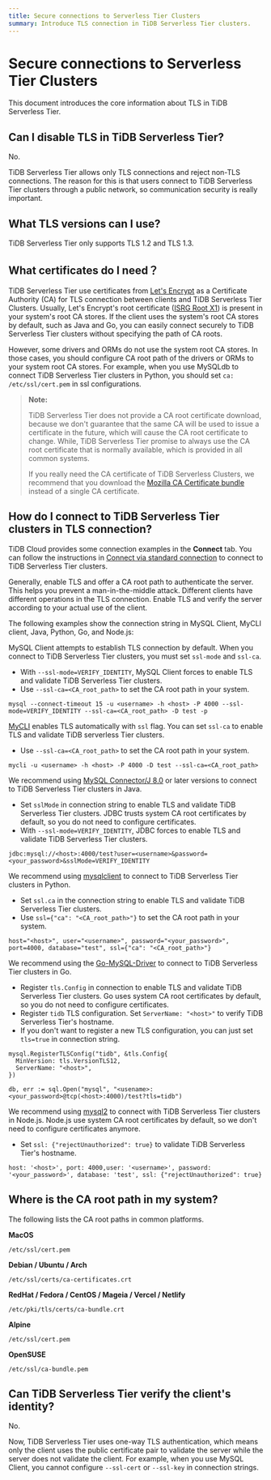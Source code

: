 ```yaml
---
title: Secure connections to Serverless Tier Clusters
summary: Introduce TLS connection in TiDB Serverless Tier clusters.
---
```


# Secure connections to Serverless Tier Clusters

This document introduces the core information about TLS in TiDB Serverless Tier.

## Can I disable TLS in TiDB Serverless Tier?

No.

TiDB Serverless Tier allows only TLS connections and reject non-TLS connections. The reason for this is that users connect to TiDB Serverless Tier clusters through a public network, so communication security is really important.

## What TLS versions can I use?

TiDB Serverless Tier only supports TLS 1.2 and TLS 1.3. 

## What certificates do I need？

TiDB Serverless Tier use certificates from [Let's Encrypt](https://letsencrypt.org/) as a Certificate Authority (CA) for TLS connection between clients and TiDB Serverless Tier Clusters. Usually, Let's Encrypt's root certificate ([ISRG Root X1](https://letsencrypt.org/certs/isrgrootx1.pem.txt)) is present in your system's root CA stores. If the client uses the system's root CA stores by default, such as Java and Go, you can easily connect securely to TiDB Serverless Tier clusters without specifying the path of CA roots.

However, some drivers and ORMs do not use the system root CA stores. In those cases, you should configure CA root path of the drivers or ORMs to your system root CA stores. For example, when you use MySQLdb to connect TiDB Serverless Tier clusters in Python, you should set `ca: /etc/ssl/cert.pem` in ssl configurations.

> **Note:**
> 
> TiDB Serverless Tier does not provide a CA root certificate download, because we don't guarantee that the same CA will be used to issue a certificate in the future, which will cause the CA root certificate to change. 
> While, TiDB Serverless Tier promise to always use the CA root certificate that is normally available, which is provided in all common systems. 
> 
> If you really need the CA certificate of TiDB Serverless Clusters, we recommend that you download the [Mozilla CA Certificate bundle](https://curl.se/docs/caextract.html) instead of a single CA certificate.

## How do I connect to TiDB Serverless Tier clusters in TLS connection?

TiDB Cloud provides some connection examples in the **Connect** tab. You can follow the instructions in [Connect via standard connection](/tidb-cloud/connect-to-tidb-cluster.md#connect-via-standard-connection) to connect to TiDB Serverless Tier clusters.

Generally, enable TLS and offer a CA root path to authenticate the server. This helps you prevent a man-in-the-middle attack. Different clients have different operations in the TLS connection. Enable TLS and verify the server according to your actual use of the client.

The following examples show the connection string in MySQL Client, MyCLI client, Java, Python, Go, and Node.js:

<SimpleTab>
<div label="MySQL Client">

MySQL Client attempts to establish TLS connection by default. When you connect to TiDB Serverless Tier clusters, you must set `ssl-mode` and `ssl-ca`.

- With `--ssl-mode=VERIFY_IDENTITY`, MySQL Client forces to enable TLS and validate TiDB Serverless Tier clusters.
- Use `--ssl-ca=<CA_root_path>` to set the CA root path in your system.

```shell
mysql --connect-timeout 15 -u <username> -h <host> -P 4000 --ssl-mode=VERIFY_IDENTITY --ssl-ca=<CA_root_path> -D test -p
```

</div>

<div label="MyCLI Client">

[MyCLI](https://www.mycli.net/) enables TLS automatically with `ssl` flag. You can set `ssl-ca` to enable TLS and validate TiDB serverless Tier clusters.

- Use `--ssl-ca=<CA_root_path>` to set the CA root path in your system.

```shell
mycli -u <username> -h <host> -P 4000 -D test --ssl-ca=<CA_root_path>
```

</div>

<div label="Java">

We recommend using [MySQL Connector/J 8.0](https://dev.mysql.com/doc/connector-j/8.0/en/) or later versions to connect to TiDB Serverless Tier clusters in Java.

- Set `sslMode` in connection string to enable TLS and validate TiDB Serverless Tier clusters. JDBC trusts system CA root certificates by default, so you do not need to configure certificates.
- With `--ssl-mode=VERIFY_IDENTITY`, JDBC forces to enable TLS and validate TiDB Serverless Tier clusters.

```
jdbc:mysql://<host>:4000/test?user=<username>&password=<your_password>&sslMode=VERIFY_IDENTITY
```

</div>

<div label="Python">

We recommend using [mysqlclient](https://pypi.org/project/mysqlclient/) to connect to TiDB Serverless Tier clusters in Python. 

- Set `ssl.ca` in the connection string to enable TLS and validate TiDB Serverless Tier clusters.
- Use `ssl={"ca": "<CA_root_path>"}` to set the CA root path in your system.

```
host="<host>", user="<username>", password="<your_password>", port=4000, database="test", ssl={"ca": "<CA_root_path>"}
```

</div>

<div label="Go">

We recommend using the [Go-MySQL-Driver](https://github.com/go-sql-driver/mysql) to connect to TiDB Serverless Tier clusters in Go.

- Register `tls.Config` in connection to enable TLS and validate TiDB Serverless Tier clusters. Go uses system CA root certificates by default, so you do not need to configure certificates.
- Register `tidb` TLS configuration. Set `ServerName: "<host>"` to verify TiDB Serverless Tier's hostname.
- If you don't want to register a new TLS configuration, you can just set `tls=true` in connection string.

```
mysql.RegisterTLSConfig("tidb", &tls.Config{
  MinVersion: tls.VersionTLS12,
  ServerName: "<host>",
})

db, err := sql.Open("mysql", "<usename>:<your_password>@tcp(<host>:4000)/test?tls=tidb")
```

</div>

<div label="Node.js">

We recommend using [mysql2](https://www.npmjs.com/package/mysql2) to connect with TiDB Serverless Tier clusters in Node.js. Node.js use system CA root certificates by default, so we don't need to configure certificates anymore.

- Set `ssl: {"rejectUnauthorized": true}` to validate TiDB Serverless Tier's hostname.

```
host: '<host>', port: 4000,user: '<username>', password: '<your_password>', database: 'test', ssl: {"rejectUnauthorized": true}
```

</div>
</SimpleTab>

## Where is the CA root path in my system?

The following lists the CA root paths in common platforms.

**MacOS**

```
/etc/ssl/cert.pem
```

**Debian / Ubuntu / Arch**
```
/etc/ssl/certs/ca-certificates.crt
```

**RedHat / Fedora / CentOS / Mageia / Vercel / Netlify**

```
/etc/pki/tls/certs/ca-bundle.crt
```

**Alpine**

```
/etc/ssl/cert.pem
```

**OpenSUSE**

```
/etc/ssl/ca-bundle.pem
```

## Can TiDB Serverless Tier verify the client's identity?

No.

Now, TiDB Serverless Tier uses one-way TLS authentication, which means only the client uses the public certificate pair to validate the server while the server does not validate the client. For example, when you use MySQL Client, you cannot configure `--ssl-cert` or `--ssl-key` in connection strings.